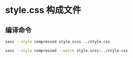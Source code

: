 # style.css 构成文件

## 编译命令

```bash
sass --style compressed style.scss ../style.css
```

```bash
sass --style compressed --watch style.scss:../style.css
```
